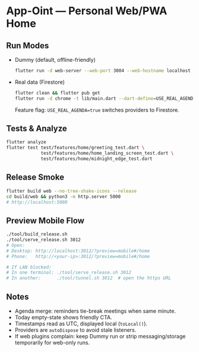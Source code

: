 # App-Oint — Personal Web/PWA Home

## Run Modes
- Dummy (default, offline-friendly)
  ```bash
  flutter run -d web-server --web-port 3004 --web-hostname localhost -t lib/main.dart
  ```

- Real data (Firestore)

  ```bash
  flutter clean && flutter pub get
  flutter run -d chrome -t lib/main.dart --dart-define=USE_REAL_AGENDA=true
  ```

  Feature flag: `USE_REAL_AGENDA=true` switches providers to Firestore.

## Tests & Analyze

```bash
flutter analyze
flutter test test/features/home/greeting_test.dart \
             test/features/home/home_landing_screen_test.dart \
             test/features/home/midnight_edge_test.dart
```

## Release Smoke

```bash
flutter build web --no-tree-shake-icons --release
cd build/web && python3 -m http.server 5000
# http://localhost:5000
```

## Preview Mobile Flow

```bash
./tool/build_release.sh
./tool/serve_release.sh 3012
# Open:
# Desktop: http://localhost:3012/?preview=mobile#/home
# Phone:   http://<your-ip>:3012/?preview=mobile#/home

# If LAN blocked:
# In one terminal: ./tool/serve_release.sh 3012
# In another:      ./tool/tunnel.sh 3012  # open the https URL
```

## Notes

- Agenda merge: reminders tie-break meetings when same minute.
- Today empty-state shows friendly CTA.
- Timestamps read as UTC, displayed local (`toLocal()`).
- Providers are `autoDispose` to avoid stale listeners.
- If web plugins complain: keep Dummy run or strip messaging/storage temporarily for web-only runs.
